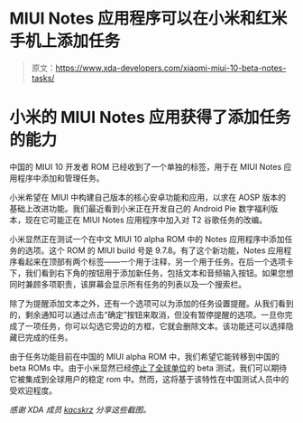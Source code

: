 # MIUI Notes 应用程序可以在小米和红米手机上添加任务

> 原文：<https://www.xda-developers.com/xiaomi-miui-10-beta-notes-tasks/>

# 小米的 MIUI Notes 应用获得了添加任务的能力

中国的 MIUI 10 开发者 ROM 已经收到了一个单独的标签，用于在 MIUI Notes 应用程序中添加和管理任务。

小米希望在 MIUI 中构建自己版本的核心安卓功能和应用，以求在 AOSP 版本的基础上改进功能。我们最近看到小米正在开发自己的 Android Pie 数字福利版本，现在它可能正在 MIUI Notes 应用程序中加入对 T2 谷歌任务的改编。

小米显然正在测试一个在中文 MIUI 10 alpha ROM 中的 Notes 应用程序中添加任务的选项。这个 ROM 的 MIUI build 号是 9.7.8。有了这个新功能，Notes 应用程序看起来在顶部有两个标签——一个用于注释，另一个用于任务。在后一个选项卡下，我们看到右下角的按钮用于添加新任务，包括文本和音频输入按钮。如果您想同时兼顾多项职责，该屏幕会显示所有任务的列表以及一个搜索栏。

除了为提醒添加文本之外，还有一个选项可以为添加的任务设置提醒。从我们看到的，剩余通知可以通过点击“确定”按钮来取消，但没有暂停提醒的选项。一旦你完成了一项任务，你可以勾选它旁边的方框，它就会删除文本。该功能还可以选择隐藏已完成的任务。

由于任务功能目前在中国的 MIUI alpha ROM 中，我们希望它能转移到中国的 beta ROMs 中。由于小米显然已经[停止了全球单位](https://www.xda-developers.com/xiaomi-ending-miui-global-beta-all-smartphones-july/)的 beta 测试，我们可以期待它被集成到全球用户的稳定 rom 中。然而，这将基于该特性在中国测试人员中的受欢迎程度。

*感谢 XDA 成员 [kacskrz](https://forum.xda-developers.com/member.php?u=8240900) 分享这些截图。*